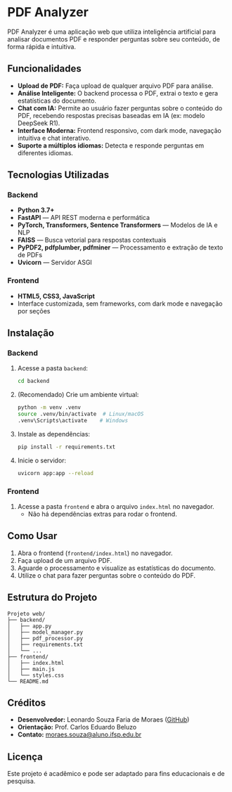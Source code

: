 # PDF Analyzer

PDF Analyzer é uma aplicação web que utiliza inteligência artificial para analisar documentos PDF e responder perguntas sobre seu conteúdo, de forma rápida e intuitiva.

## Funcionalidades
- **Upload de PDF:** Faça upload de qualquer arquivo PDF para análise.
- **Análise Inteligente:** O backend processa o PDF, extrai o texto e gera estatísticas do documento.
- **Chat com IA:** Permite ao usuário fazer perguntas sobre o conteúdo do PDF, recebendo respostas precisas baseadas em IA (ex: modelo DeepSeek R1).
- **Interface Moderna:** Frontend responsivo, com dark mode, navegação intuitiva e chat interativo.
- **Suporte a múltiplos idiomas:** Detecta e responde perguntas em diferentes idiomas.

## Tecnologias Utilizadas
### Backend
- **Python 3.7+**
- **FastAPI** — API REST moderna e performática
- **PyTorch, Transformers, Sentence Transformers** — Modelos de IA e NLP
- **FAISS** — Busca vetorial para respostas contextuais
- **PyPDF2, pdfplumber, pdfminer** — Processamento e extração de texto de PDFs
- **Uvicorn** — Servidor ASGI

### Frontend
- **HTML5, CSS3, JavaScript**
- Interface customizada, sem frameworks, com dark mode e navegação por seções

## Instalação
### Backend
1. Acesse a pasta `backend`:
   ```bash
   cd backend
   ```
2. (Recomendado) Crie um ambiente virtual:
   ```bash
   python -m venv .venv
   source .venv/bin/activate  # Linux/macOS
   .venv\Scripts\activate    # Windows
   ```
3. Instale as dependências:
   ```bash
   pip install -r requirements.txt
   ```
4. Inicie o servidor:
   ```bash
   uvicorn app:app --reload
   ```

### Frontend
1. Acesse a pasta `frontend` e abra o arquivo `index.html` no navegador.
   - Não há dependências extras para rodar o frontend.

## Como Usar
1. Abra o frontend (`frontend/index.html`) no navegador.
2. Faça upload de um arquivo PDF.
3. Aguarde o processamento e visualize as estatísticas do documento.
4. Utilize o chat para fazer perguntas sobre o conteúdo do PDF.

## Estrutura do Projeto
```
Projeto web/
├── backend/
│   ├── app.py
│   ├── model_manager.py
│   ├── pdf_processor.py
│   ├── requirements.txt
│   └── ...
├── frontend/
│   ├── index.html
│   ├── main.js
│   └── styles.css
└── README.md
```

## Créditos
- **Desenvolvedor:** Leonardo Souza Faria de Moraes ([GitHub](https://github.com/carrosvelozes))
- **Orientação:** Prof. Carlos Eduardo Beluzo
- **Contato:** moraes.souza@aluno.ifsp.edu.br

## Licença
Este projeto é acadêmico e pode ser adaptado para fins educacionais e de pesquisa. 
